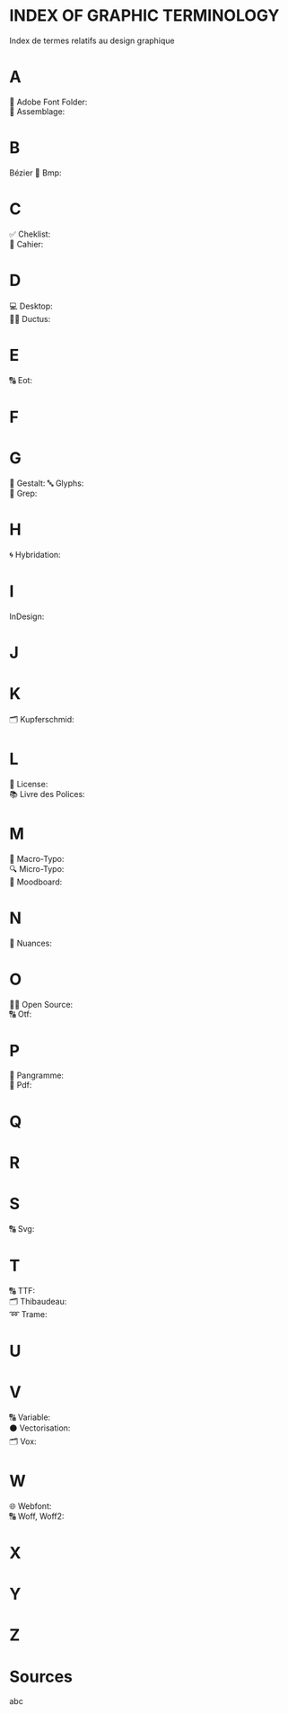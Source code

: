 # INDEX OF GRAPHIC TERMINOLOGY
  Index de termes relatifs au design graphique

# A
  📁 Adobe Font Folder:  
  🔗 Assemblage:  
# B
  Bézier
  🌅 Bmp:  
# C
  ✅ Cheklist:  
  📑 Cahier:  
# D
  💻 Desktop:  
  ✍🏻 Ductus:  
# E
  🔠 Eot:  
# F
# G
  🍭 Gestalt:
  🔤 Glyphs:  
  🔄 Grep:
# H
  🌀 Hybridation:  
# I
  InDesign:  
# J
# K
  🗂️ Kupferschmid:  
# L
  📑 License:  
  📚 Livre des Polices:  
# M
  🔎 Macro-Typo:  
  🔍 Micro-Typo:  
  🔮 Moodboard:  
# N
  🎨 Nuances:  
# O
  🤲🏻 Open Source:  
  🔠 Otf:  
# P
  📝 Pangramme:  
  📄 Pdf:  
# Q
# R
# S
  🔠 Svg:
# T
  🔠 TTF:  
  🗂️ Thibaudeau:  
  ➿ Trame:
# U
# V
  🔠 Variable:  
  ⚫️ Vectorisation:  
  🗂️ Vox:  
# W
  🌐 Webfont:  
  🔠 Woff, Woff2:  
# X
# Y
# Z

# Sources
  abc
